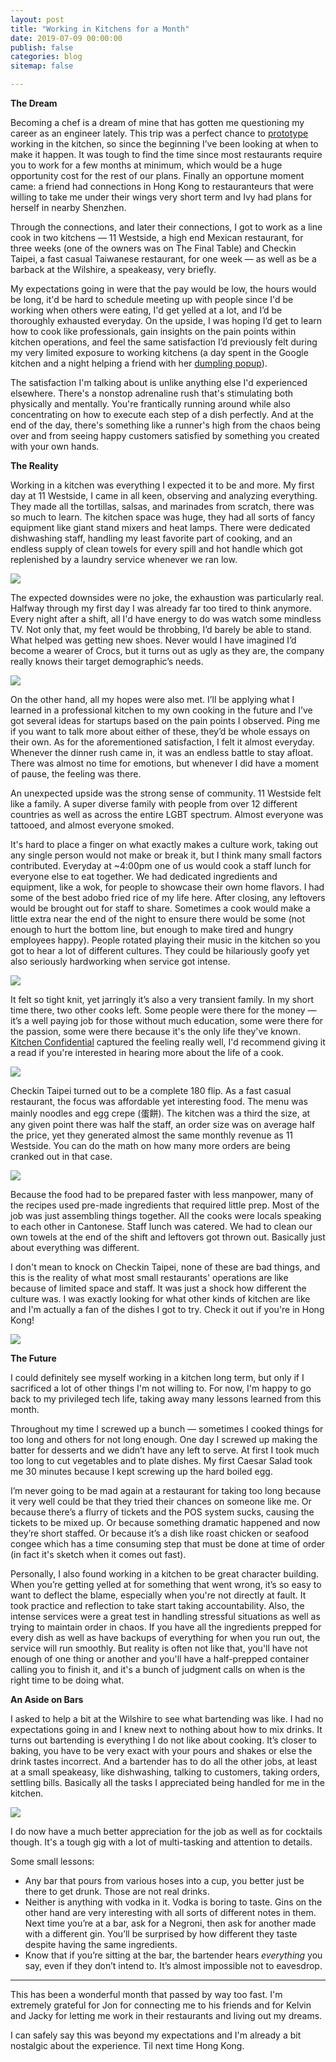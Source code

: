 ```yaml
---
layout: post
title: "Working in Kitchens for a Month"
date: 2019-07-09 00:00:00
publish: false
categories: blog
sitemap: false

---
```


__The Dream__

Becoming a chef is a dream of mine that has gotten me questioning my career as an engineer lately. This trip was a perfect chance to [prototype](https://www.creativelive.com/class/designing-your-life-how-to-build-a-well-lived-joyful-life-bill-burnett-dave-evans/lessons/intro-to-prototyping) working in the kitchen, so since the beginning I’ve been looking at when to make it happen. It was tough to find the time since most restaurants require you to work for a few months at minimum, which would be a huge opportunity cost for the rest of our plans. Finally an opportune moment came: a friend had connections in Hong Kong to restauranteurs that were willing to take me under their wings very short term and Ivy had plans for herself in nearby Shenzhen.

Through the connections, and later their connections, I got to work as a line cook in two kitchens — 11 Westside, a high end Mexican restaurant, for three weeks (one of the owners was on The Final Table) and Checkin Taipei, a fast casual Taiwanese restaurant, for one week — as well as be a barback at the Wilshire, a speakeasy, very briefly.

My expectations going in were that the pay would be low, the hours would be long, it'd be hard to schedule meeting up with people since I'd be working when others were eating, I'd get yelled at a lot, and I’d be thoroughly exhausted everyday. On the upside, I was hoping I’d get to learn how to cook like professionals, gain insights on the pain points within kitchen operations, and feel the same satisfaction I’d previously felt during my very limited exposure to working kitchens (a day spent in the Google kitchen and a night helping a friend with her [dumpling popup](https://www.facebook.com/getlowdumplings/)).

The satisfaction I'm talking about is unlike anything else I'd experienced elsewhere. There's a nonstop adrenaline rush that's stimulating both physically and mentally. You're frantically running around while also concentrating on how to execute each step of a dish perfectly. And at the end of the day, there's something like a runner's high from the chaos being over and from seeing happy customers satisfied by something you created with your own hands.

__The Reality__

Working in a kitchen was everything I expected it to be and more. My first day at 11 Westside, I came in all keen, observing and analyzing everything. They made all the tortillas, salsas, and marinades from scratch, there was so much to learn. The kitchen space was huge, they had all sorts of fancy equipment like giant stand mixers and heat lamps. There were dedicated dishwashing staff, handling my least favorite part of cooking, and an endless supply of clean towels for every spill and hot handle which got replenished by a laundry service whenever we ran low.

<img src="https://gallery.mailchimp.com/e9a2a7ba7716f6b270bbe04e5/images/c40cccd3-37e2-44e2-8153-058a93a4c313.jpg" />

The expected downsides were no joke, the exhaustion was particularly real. Halfway through my first day I was already far too tired to think anymore. Every night after a shift, all I'd have energy to do was watch some mindless TV. Not only that, my feet would be throbbing, I’d barely be able to stand. What helped was getting new shoes. Never would I have imagined I’d become a wearer of Crocs, but it turns out as ugly as they are, the company really knows their target demographic’s needs.

<img src="https://gallery.mailchimp.com/e9a2a7ba7716f6b270bbe04e5/images/1aac2e30-e70c-497a-b0e8-7d913e2e181e.jpg" />

On the other hand, all my hopes were also met. I’ll be applying what I learned in a professional kitchen to my own cooking in the future and I’ve got several ideas for startups based on the pain points I observed. Ping me if you want to talk more about either of these, they’d be whole essays on their own. As for the aforementioned satisfaction, I felt it almost everyday. Whenever the dinner rush came in, it was an endless battle to stay afloat. There was almost no time for emotions, but whenever I did have a moment of pause, the feeling was there.

An unexpected upside was the strong sense of community. 11 Westside felt like a family. A super diverse family with people from over 12 different countries as well as across the entire LGBT spectrum. Almost everyone was tattooed, and almost everyone smoked. 

It's hard to place a finger on what exactly makes a culture work, taking out any single person would not make or break it, but I think many small factors contributed. Everyday at ~4:00pm one of us would cook a staff lunch for everyone else to eat together. We had dedicated ingredients and equipment, like a wok, for people to showcase their own home flavors. I had some of the best adobo fried rice of my life here. After closing, any leftovers would be brought out for staff to share. Sometimes a cook would make a little extra near the end of the night to ensure there would be some (not enough to hurt the bottom line, but enough to make tired and hungry employees happy). People rotated playing their music in the kitchen so you got to hear a lot of different cultures. They could be hilariously goofy yet also seriously hardworking when service got intense.

<img src="https://gallery.mailchimp.com/e9a2a7ba7716f6b270bbe04e5/images/e135fed2-1b6b-4678-8f77-6a51ab7c3d29.gif" />

It felt so tight knit, yet jarringly it’s also a very transient family. In my short time there, two other cooks left. Some people were there for the money — it’s a well paying job for those without much education, some were there for the passion, some were there because it's the only life they've known. [Kitchen Confidential](https://www.amazon.com/dp/B002UM5BXW/) captured the feeling really well, I'd recommend giving it a read if you're interested in hearing more about the life of a cook.

<img src="https://gallery.mailchimp.com/e9a2a7ba7716f6b270bbe04e5/images/89e497b3-d718-4901-9476-8f8ca8058ea6.jpg" />

Checkin Taipei turned out to be a complete 180 flip. As a fast casual restaurant, the focus was affordable yet interesting food. The menu was mainly noodles and egg crepe (蛋餅). The kitchen was a third the size, at any given point there was half the staff, an order size was on average half the price, yet they generated almost the same monthly revenue as 11 Westside. You can do the math on how many more orders are being cranked out in that case.

<img src="https://gallery.mailchimp.com/e9a2a7ba7716f6b270bbe04e5/images/25b27160-2eb4-45ed-a495-648b94dc3391.jpg" />

Because the food had to be prepared faster with less manpower, many of the recipes used pre-made ingredients that required little prep. Most of the job was just assembling things together. All the cooks were locals speaking to each other in Cantonese. Staff lunch was catered. We had to clean our own towels at the end of the shift and leftovers got thrown out. Basically just about everything was different.

I don't mean to knock on Checkin Taipei, none of these are bad things, and this is the reality of what most small restaurants' operations are like because of limited space and staff. It was just a shock how different the culture was. I was exactly looking for what other kinds of kitchen are like and I'm actually a fan of the dishes I got to try. Check it out if you're in Hong Kong! 

<img src="https://gallery.mailchimp.com/e9a2a7ba7716f6b270bbe04e5/images/877b57ad-f65f-4f1f-b14e-a42b668ac20f.jpg" />

__The Future__

I could definitely see myself working in a kitchen long term, but only if I sacrificed a lot of other things I'm not willing to. For now, I'm happy to go back to my privileged tech life, taking away many lessons learned from this month. 

Throughout my time I screwed up a bunch —  sometimes I cooked things for too long and others for not long enough. One day I screwed up making the batter for desserts and we didn’t have any left to serve. At first I took much too long to cut vegetables and to plate dishes. My first Caesar Salad took me 30 minutes because I kept screwing up the hard boiled egg.

I’m never going to be mad again at a restaurant for taking too long because it very well could be that they tried their chances on someone like me. Or because there’s a flurry of tickets and the POS system sucks, causing the tickets to be mixed up. Or because something dramatic happened and now they’re short staffed. Or because it’s a dish like roast chicken or seafood congee which has a time consuming step that must be done at time of order (in fact it's sketch when it comes out fast).

Personally, I also found working in a kitchen to be great character building. When you’re getting yelled at for something that went wrong, it’s so easy to want to deflect the blame, especially when you're not directly at fault. It took practice and reflection to take start taking accountability. Also, the intense services were a great test in handling stressful situations as well as trying to maintain order in chaos. If you have all the ingredients prepped for every dish as well as have backups of everything for when you run out, the service will run smoothly. But reality is often not like that, you'll have not enough of one thing or another and you'll have a half-prepped container calling you to finish it, and it's a bunch of judgment calls on when is the right time to be doing what. 

__An Aside on Bars__

I asked to help a bit at the Wilshire to see what bartending was like. I had no expectations going in and I knew next to nothing about how to mix drinks. It turns out bartending is everything I do not like about cooking. It’s closer to baking, you have to be very exact with your pours and shakes or else the drink tastes incorrect. And a bartender has to do all the other jobs, at least at a small speakeasy, like dishwashing, talking to customers, taking orders, settling bills. Basically all the tasks I appreciated being handled for me in the kitchen. 

<img src="https://gallery.mailchimp.com/e9a2a7ba7716f6b270bbe04e5/images/87806292-a961-4711-b347-47cc3e93d0c5.jpg" />

I do now have a much better appreciation for the job as well as for cocktails though. It's a tough gig with a lot of multi-tasking and attention to details.

Some small lessons:

- Any bar that pours from various hoses into a cup, you better just be there to get drunk. Those are not real drinks.
- Neither is anything with vodka in it. Vodka is boring to taste. Gins on the other hand are very interesting with all sorts of different notes in them. Next time you’re at a bar, ask for a Negroni, then ask for another made with a different gin. You’ll be surprised by how different they taste despite having the same ingredients.
- Know that if you’re sitting at the bar, the bartender hears _everything_ you say, even if they don’t intend to. It’s almost impossible not to eavesdrop.

---

This has been a wonderful month that passed by way too fast. I'm extremely grateful for Jon for connecting me to his friends and for Kelvin and Jacky for letting me work in their restaurants and living out my dreams.

I can safely say this was beyond my expectations and I'm already a bit nostalgic about the experience. Til next time Hong Kong.